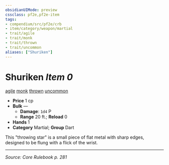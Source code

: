 ```yaml
---
obsidianUIMode: preview
cssclass: pf2e,pf2e-item
tags:
- compendium/src/pf2e/crb
- item/category/weapon/martial
- trait/agile
- trait/monk
- trait/thrown
- trait/uncommon
aliases: ["Shuriken"]
---
```

# Shuriken *Item 0*  
[agile](agile.md "Agile Weapon Trait")  [monk](Reference/Rules/Traits/monk.md "Monk Class Trait")  [thrown](thrown.md "Thrown Weapon Trait")  [uncommon](uncommon.md "Uncommon Rarity Trait")  

- **Price** 1 cp
- **Bulk** —
  - **Damage**: `1d4` P
  - **Range** 20 ft.; **Reload** 0
- **Hands** 1
- **Category** Martial; **Group** Dart 

This "throwing star" is a small piece of flat metal with sharp edges, designed to be flung with a flick of the wrist.


---
*Source: Core Rulebook p. 281*